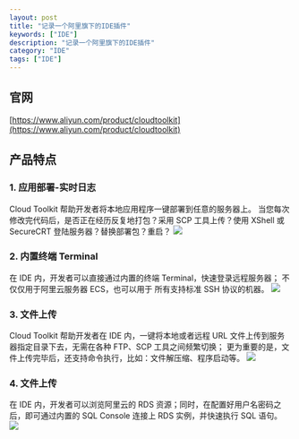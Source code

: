 ```yaml
---
layout: post
title: "记录一个阿里旗下的IDE插件"
keywords: ["IDE"]
description: "记录一个阿里旗下的IDE插件"
category: "IDE"
tags: ["IDE"]
---
```

## 官网
[https://www.aliyun.com/product/cloudtoolkit](https://www.aliyun.com/product/cloudtoolkit)

## 产品特点
### 1. 应用部署-实时日志
Cloud Toolkit 帮助开发者将本地应用程序一键部署到任意的服务器上。
当您每次修改完代码后，是否正在经历反复地打包？采用 SCP 工具上传？使用 XShell 或 SecureCRT 登陆服务器？替换部署包？重启？
![](https://img.alicdn.com/tfs/TB1I0JoSQPoK1RjSZKbXXX1IXXa-1197-700.gif)

### 2. 内置终端 Terminal
在 IDE 内，开发者可以直接通过内置的终端 Terminal，快速登录远程服务器；
不仅仅用于阿里云服务器 ECS，也可以用于 所有支持标准 SSH 协议的机器。
![](https://gw.alicdn.com/tfs/TB1Dq38AyrpK1RjSZFhXXXSdXXa-1210-715.gif)

### 3. 文件上传
Cloud Toolkit 帮助开发者在 IDE 内，一键将本地或者远程 URL 文件上传到服务器指定目录下去，无需在各种 FTP、SCP 工具之间频繁切换；
更为重要的是，文件上传完毕后，还支持命令执行，比如：文件解压缩、程序启动等。
![](https://gw.alicdn.com/tfs/TB1uh9xASrqK1RjSZK9XXXyypXa-1259-737.gif)

### 4. 文件上传
在 IDE 内，开发者可以浏览阿里云的 RDS 资源；同时，在配置好用户名密码之后，即可通过内置的 SQL Console 连接上 RDS 实例，并快速执行 SQL 语句。
![](https://img.alicdn.com/tfs/TB1MGlcIPTpK1RjSZKPXXa3UpXa-1165-681.gif)